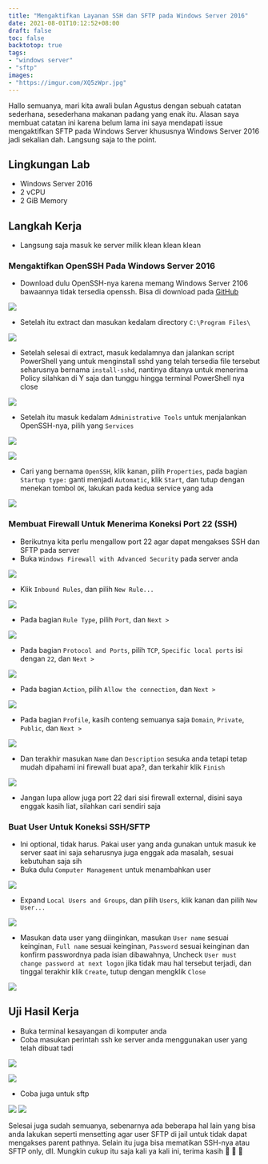 ```yaml
---
title: "Mengaktifkan Layanan SSH dan SFTP pada Windows Server 2016"
date: 2021-08-01T10:12:52+08:00
draft: false
toc: false
backtotop: true
tags:
- "windows server"
- "sftp"
images:
- "https://imgur.com/XQ5zWpr.jpg"
---
```


Hallo semuanya, mari kita awali bulan Agustus dengan sebuah catatan sederhana, sesederhana makanan padang yang enak itu. Alasan saya membuat catatan ini karena belum lama ini saya mendapati issue mengaktifkan SFTP pada Windows Server khususnya Windows Server 2016 jadi sekalian dah. Langsung saja to the point.

## Lingkungan Lab

- Windows Server 2016
- 2 vCPU
- 2 GiB Memory

## Langkah Kerja

- Langsung saja masuk ke server milik klean klean klean

### Mengaktifkan OpenSSH Pada Windows Server 2016

- Download dulu OpenSSH-nya karena memang Windows Server 2106 bawaannya tidak tersedia openssh. Bisa di download pada [GitHub](https://github.com/PowerShell/Win32-OpenSSH/releases)

![](https://imgur.com/rAYPCUu.jpg)

- Setelah itu extract dan masukan kedalam directory `C:\Program Files\`

![](https://imgur.com/VG3sFKg.jpg)

- Setelah selesai di extract, masuk kedalamnya dan jalankan script PowerShell yang untuk menginstall sshd yang telah tersedia file tersebut seharusnya bernama `install-sshd`, nantinya ditanya untuk menerima Policy silahkan di Y saja dan tunggu hingga terminal PowerShell nya close

![](https://imgur.com/tOE54R6.jpg)

- Setelah itu masuk kedalam `Administrative Tools` untuk menjalankan OpenSSH-nya, pilih yang `Services`

![](https://imgur.com/JtWXiH0.jpg)

![](https://imgur.com/egAJNbD.jpg)

- Cari yang bernama `OpenSSH`, klik kanan, pilih `Properties`, pada bagian `Startup type:` ganti menjadi `Automatic`, klik `Start`, dan tutup dengan menekan tombol `OK`, lakukan pada kedua service yang ada

![](https://imgur.com/tWyqzZH.jpg)

### Membuat Firewall Untuk Menerima Koneksi Port 22 (SSH)

- Berikutnya kita perlu mengallow port 22 agar dapat mengakses SSH dan SFTP pada server
- Buka `Windows Firewall with Advanced Security` pada server anda

![](https://imgur.com/dWAeBfM.jpg)

- Klik `Inbound Rules`, dan pilih `New Rule...`

![](https://imgur.com/9QzTlEA.jpg)

- Pada bagian `Rule Type`, pilih `Port`, dan `Next >`

![](https://imgur.com/D8jVGvk.jpg)

- Pada bagian `Protocol and Ports`, pilih `TCP`, `Specific local ports` isi dengan `22`, dan `Next >`

![](https://imgur.com/bbFyCrN.jpg)

 - Pada bagian `Action`, pilih `Allow the connection`, dan `Next >`

 ![](https://imgur.com/8Gf0MNK.jpg)

 - Pada bagian `Profile`, kasih conteng semuanya saja `Domain`, `Private`, `Public`, dan `Next >`

 ![](https://imgur.com/vRRHxDh.jpg)

 - Dan terakhir masukan `Name` dan `Description` sesuka anda tetapi tetap mudah dipahami ini firewall buat apa?, dan terkahir klik `Finish`

 ![](https://imgur.com/yz4zncQ.jpg)

- Jangan lupa allow juga port 22 dari sisi firewall external, disini saya enggak kasih liat, silahkan cari sendiri saja

### Buat User Untuk Koneksi SSH/SFTP

- Ini optional, tidak harus. Pakai user yang anda gunakan untuk masuk ke server saat ini saja seharusnya juga enggak ada masalah, sesuai kebutuhan saja sih
- Buka dulu `Computer Management` untuk menambahkan user

![](https://imgur.com/AGHxa8N.jpg)

- Expand `Local Users and Groups`, dan pilih `Users`, klik kanan dan pilih `New User...`

![](https://imgur.com/fBTDqQF.jpg)

- Masukan data user yang diinginkan, masukan `User name` sesuai keinginan, `Full name` sesuai keinginan, `Password` sesuai keinginan dan konfirm passwordnya pada isian dibawahnya, Uncheck `User must change password at next logon` jika tidak mau hal tersebut terjadi, dan tinggal terakhir klik `Create`, tutup dengan mengklik `Close`

![](https://imgur.com/FcTQlcZ.jpg)

## Uji Hasil Kerja

- Buka terminal kesayangan di komputer anda
- Coba masukan perintah ssh ke server anda menggunakan user yang telah dibuat tadi

![](https://imgur.com/t1aV6Oz.jpg)

![](https://imgur.com/xvZuWYP.jpg)

- Coba juga untuk sftp

![](https://imgur.com/GvJ4Uar.jpg)
![](https://imgur.com/YzKTizF.jpg)

Selesai juga sudah semuanya, sebenarnya ada beberapa hal lain yang bisa anda lakukan seperti mensetting agar user SFTP di jail untuk tidak dapat mengakses parent pathnya. Selain itu juga bisa mematikan SSH-nya atau SFTP only, dll. Mungkin cukup itu saja kali ya kali ini, terima kasih :pray: :pray: :pray:
